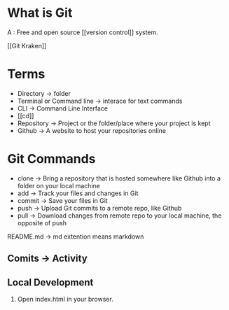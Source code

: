 # What is Git

A : Free and open source [[version control]] system.

[[Git Kraken]]

# Terms
- Directory -> folder
- Terminal or Command line -> interace for text commands
- CLI -> Command Line Interface
- [[cd]]
- Repository -> Project or the folder/place where your project is kept
- Github -> A website to host your repositories online


# Git Commands
- clone -> Bring a repository that is hosted somewhere like Github into a folder on your local machine 
- add -> Track your files and changes in Git 
- commit -> Save your files in Git 
- push -> Upload Git commits to a remote repo, like Github 
- pull -> Download changes from remote repo to your local machine, the opposite of push

README.md -> md extention means markdown
## Comits -> Activity

## Local Development

1. Open index.html in your browser.   